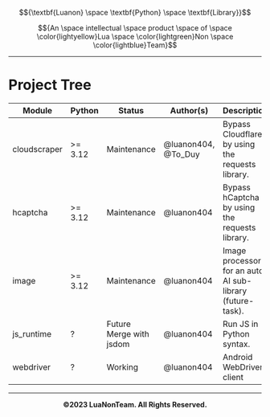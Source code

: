 $${\textbf{Luanon} \space \textbf{Python} \space \textbf{Library}}$$

$${An \space intellectual \space product \space of \space \color{lightyellow}Lua \space \color{lightgreen}Non \space \color{lightblue}Team}$$

---

# Project Tree

| Module       | Python  | Status                  | Author(s)           | Description                                               |
|--------------|---------|-------------------------|---------------------|-----------------------------------------------------------|
| cloudscraper | >= 3.12 | Maintenance             | @luanon404, @To_Duy | Bypass Cloudflare by using the requests library.          |
| hcaptcha     | >= 3.12 | Maintenance             | @luanon404          | Bypass hCaptcha by using the requests library.            |
| image        | >= 3.12 | Maintenance             | @luanon404          | Image processor for an auto AI sub-library (future-task). |
| js_runtime   | ?       | Future Merge with jsdom | @luanon404          | Run JS in Python syntax.                                  |
| webdriver    | ?       | Working                 | @luanon404          | Android WebDriver client                                  |

---

$${\textbf{©2023 LuaNonTeam. All Rights Reserved.}}$$
